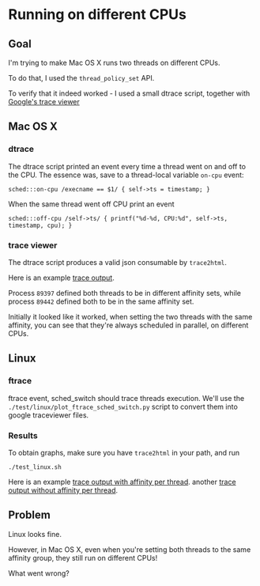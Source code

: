 # Running on different CPUs

## Goal

I'm trying to make Mac OS X runs two threads on different CPUs.

To do that, I used the `thread_policy_set` API.

To verify that it indeed worked - I used a small dtrace script,
together with [Google's trace viewer](https://github.com/google/trace-viewer)

## Mac OS X

### dtrace

The dtrace script printed an event every time a thread went on and off to the CPU.
The essence was, save to a thread-local variable `on-cpu` event:

```dtrace
sched:::on-cpu /execname == $1/ { self->ts = timestamp; }
```

When the same thread went off CPU print an event

```dtrace
sched:::off-cpu /self->ts/ { printf("%d-%d, CPU:%d", self->ts, timestamp, cpu); }
```

### trace viewer

The dtrace script produces a valid json consumable by `trace2html`.

Here is an example [trace output](https://rawgit.com/elazarl/cpu_affinity/master/test/darwin/trace.html).

Process `89397` defined both threads to be in different affinity sets, while process
`89442` defined both to be in the same affinity set.

Initially it looked like it worked, when setting the two threads with the same affinity, you can see
that they're always scheduled in parallel, on different CPUs.


## Linux

### ftrace

ftrace event, sched_switch should trace threads execution. We'll use the `./test/linux/plot_ftrace_sched_switch.py`
script to convert them into google traceviewer files.

### Results

To obtain graphs, make sure you have `trace2html` in your path, and run

    ./test_linux.sh

Here is an example [trace output with affinity per thread](https://rawgit.com/elazarl/cpu_affinity/master/test/linux/trace_affine.html).
another [trace output without affinity per thread](https://rawgit.com/elazarl/cpu_affinity/master/test/linux/trace_antiaffine.html).

## Problem

Linux looks fine.

However, in Mac OS X, even when you're setting both threads to the same affinity group, they still run on different
CPUs!

What went wrong?
